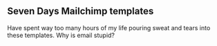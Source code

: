 ## Seven Days Mailchimp templates

Have spent way too many hours of my life pouring sweat and tears into these templates. Why is email stupid?
